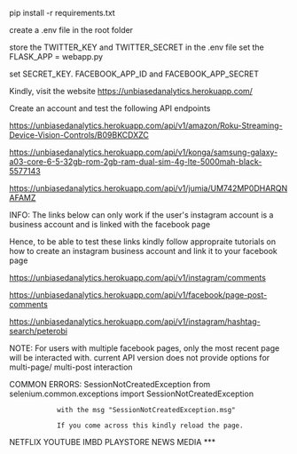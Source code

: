 pip install -r requirements.txt

create a .env file in the root folder

store the TWITTER_KEY and TWITTER_SECRET in the .env file
set the FLASK_APP = webapp.py

set SECRET_KEY. FACEBOOK_APP_ID and FACEBOOK_APP_SECRET

Kindly, visit the website https://unbiasedanalytics.herokuapp.com/ 

Create an account and test the following API endpoints

https://unbiasedanalytics.herokuapp.com/api/v1/amazon/Roku-Streaming-Device-Vision-Controls/B09BKCDXZC

https://unbiasedanalytics.herokuapp.com/api/v1/konga/samsung-galaxy-a03-core-6-5-32gb-rom-2gb-ram-dual-sim-4g-lte-5000mah-black-5577143

https://unbiasedanalytics.herokuapp.com/api/v1/jumia/UM742MP0DHARQNAFAMZ

INFO: The links below can only work if the user's instagram account is a business account
and is linked with the facebook page

Hence, to be able to test these links kindly follow appropraite tutorials on how to create an instagram business account and link it
to your facebook page

https://unbiasedanalytics.herokuapp.com/api/v1/instagram/comments

https://unbiasedanalytics.herokuapp.com/api/v1/facebook/page-post-comments

https://unbiasedanalytics.herokuapp.com/api/v1/instagram/hashtag-search/peterobi

NOTE: For users with multiple facebook pages, only the most recent page will be interacted with.
	current API version does not provide options for multi-page/ multi-post interaction

COMMON ERRORS: SessionNotCreatedException
                from selenium.common.exceptions import SessionNotCreatedException

                with the msg "SessionNotCreatedException.msg"

                If you come across this kindly reload the page.

NETFLIX
YOUTUBE
IMBD
PLAYSTORE
NEWS MEDIA ***